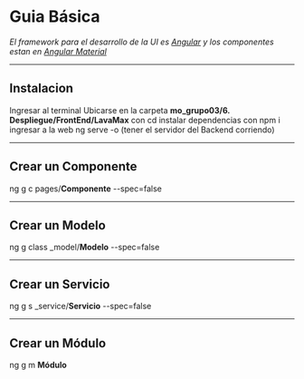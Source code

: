 # Guia Básica

*El framework para el desarrollo de la UI es  [Angular](https://angular.io/) y los componentes estan en [Angular Material](https://material.angular.io/)*

---

## Instalacion
Ingresar al terminal
Ubicarse en la carpeta **mo_grupo03/6. Despliegue/FrontEnd/LavaMax** con cd
instalar dependencias con npm i
ingresar a la web ng serve -o
(tener el servidor del Backend corriendo)

---

## Crear un Componente

ng g c pages/**Componente** --spec=false

---

## Crear un Modelo

ng g class _model/**Modelo** --spec=false

---

## Crear un Servicio

ng g s _service/**Servicio** --spec=false

---

## Crear un Módulo

ng g m **Módulo**